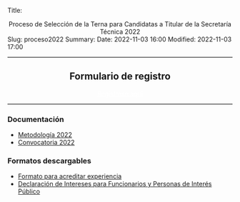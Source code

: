 Title: <center>Proceso de Selección de la Terna para Candidatas a Titular de la Secretaría Técnica 2022</center>
Slug: proceso2022
Summary:
Date: 2022-11-03 16:00
Modified: 2022-11-03 17:00

<center>

<hr class="mb-1" style="height:2px;border-width:0;color:#696969;background-color:#696969"> 

<h2 class="mt-3"> Formulario de registro</h2>


<a class="btn btn-info btn-block mt-3" href="https://forms.gle/jcpDqSvX6w1a6T748" style="color:white" role="button">Registrese aquí</a>


<hr class="mt-1" style="height:2px;border-width:0;color:#696969;background-color:#696969">

</center>

### Documentación

* [Metodología 2022](comision-proyecto-metodologia.pdf)
* [Convocatoria 2022](convocatoria-2022.pdf)

### Formatos descargables

* [Formato para acreditar experiencia](formato-para-acreditacion-experiencia.docx)
* [Declaración de Intereses para Funcionarios y Personas de Interés Público](declaracion-de-intereses-funcionarios-y-personas-de-interes-publico.xlsx)


